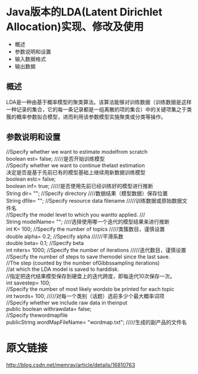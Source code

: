 # Java版本的LDA(Latent Dirichlet Allocation)实现、修改及使用
* 概述
* 参数说明和设置
* 输入数据格式
* 输出数据

## 概述
LDA是一种由基于概率模型的聚类算法。该算法能够对训练数据（训练数据是这样一种记录的集合，它的每一条记录都是一组离散的项的集合）中的关键项集之于类簇的概率参数拟合模型，进而利用该参数模型实施聚类或分类等操作。

## 参数说明和设置
//Specify whether we want to estimate modelfrom scratch<br>
boolean est= false;  /////是否开始训练模型<br>
//Specify whether we want to continue thelast estimation<br>
决定是否是基于先前已有的模型基础上继续用新数据训练模型<br>
boolean estc= false;<br>
boolean inf= true;    /////是否使用先前已经训练好的模型进行推断<br>
String dir= "";  //Specify directory  ////数据结果（模型数据）保存位置<br>
String dfile= "";  //Specify resource data filename    /////训练数据或原始数据文件名<br>
//Specify the model level to which you wantto applied. ///<br>
String modelName= "";  ////选择使用哪一个迭代的模型结果来进行推断<br>
int K= 100;  //Specify the number of topics  /////类簇数目，谨慎设置<br>
double alpha= 0.2;  //Specify alpha //////平滑系数<br>
double beta= 0.1;  //Specify beta<br>
int niters= 1000;  //Specify the number of iterations  /////迭代数目，谨慎设置<br>
//Specify the number of steps to save themodel since the last save.<br>
//The step (counted by the number ofGibbssampling iterations)<br>
//at which the LDA model is saved to harddisk.<br>
//指定把迭代结果模型保存到硬盘上的迭代跨度，即每迭代10次保存一次。<br>
int savestep= 100;<br>
//Specify the number of most likely wordsto be printed for each topic<br>
int twords= 100;   /////对每一个类别（话题）选前多少个最大概率词项<br>
//Specify whether we include raw data in theinput<br>
public boolean withrawdata= false; <br>
//Specify thewordmapfile<br>
publicString wordMapFileName= "wordmap.txt";  /////生成的副产品的文件名<br>

# 原文链接
http://blog.csdn.net/memray/article/details/16810763